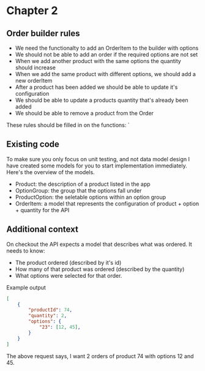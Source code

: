 # Chapter 2

## Order builder rules
- We need the functionalty to add an OrderItem to the builder with options
- We should not be able to add an order if the required options are not set
- When we add another product with the same options the quantity should increase
- When we add the same product with different options, we should add a new orderItem
- After a product has been added we should be able to update it's configuration
- We should be able to update a products quantity that's already been added
- We should be able to remove a product from the Order

These rules should be filled in on the functions:
`

## Existing code

To make sure you only focus on unit testing, and not data model design I have created some models for you to start implementation immediately. Here's the overview of the models.
- Product: the description of a product listed in the app
- OptionGroup: the group that the options fall under
- ProductOption: the seletable options within an option group
- OrderItem: a model that represents the configuration of product + option + quantity for the API

## Additional context

On checkout the API expects a model that describes what was ordered. It needs to know: 
- The product ordered (described by it's id)
- How many of that product was ordered (described by the quantity)
- What options were selected for that order.

Example output

```json
[
    {
        "productId": 74,
        "quantity": 2,
        "options": {
            "23": [12, 45],
        }
    }
]
```

The above request says, I want 2 orders of product 74 with options 12 and 45. 